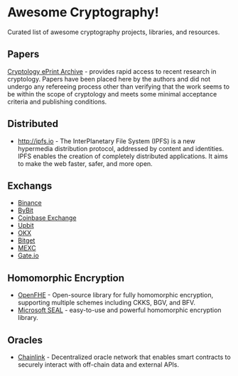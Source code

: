 # Awesome Cryptography!

Curated list of awesome cryptography projects, libraries, and resources.

## Papers

[Cryptology ePrint Archive](https://eprint.iacr.org) - provides rapid access to recent research in cryptology. Papers have been placed here by the authors and did not undergo any refereeing process other than verifying that the work seems to be within the scope of cryptology and meets some minimal acceptance criteria and publishing conditions.


## Distributed

+ http://ipfs.io - The InterPlanetary File System (IPFS) is a new hypermedia distribution protocol, addressed by content and identities. IPFS enables the creation of completely distributed applications. It aims to make the web faster, safer, and more open.

## Exchangs

+ [Binance](https://www.binance.com/)
+ [ByBit](http://www.bybit.com/)
+ [Coinbase Exchange](https://exchange.coinbase.com)
+ [Upbit](https://upbit.com/)
+ [OKX](https://www.okx.com/)
+ [Bitget](https://www.bitget.com)
+ [MEXC](https://www.mexc.com/)
+ [Gate.io](https://gate.io/)

## Homomorphic Encryption

* [OpenFHE](https://github.com/openfheorg/openfhe-development) - Open-source library for fully homomorphic encryption, supporting multiple schemes including CKKS, BGV, and BFV.
* [Microsoft SEAL](https://github.com/microsoft/SEAL) - easy-to-use and powerful homomorphic encryption library.

## Oracles

* [Chainlink](https://chain.link/) - Decentralized oracle network that enables smart contracts to securely interact with off-chain data and external APIs.


